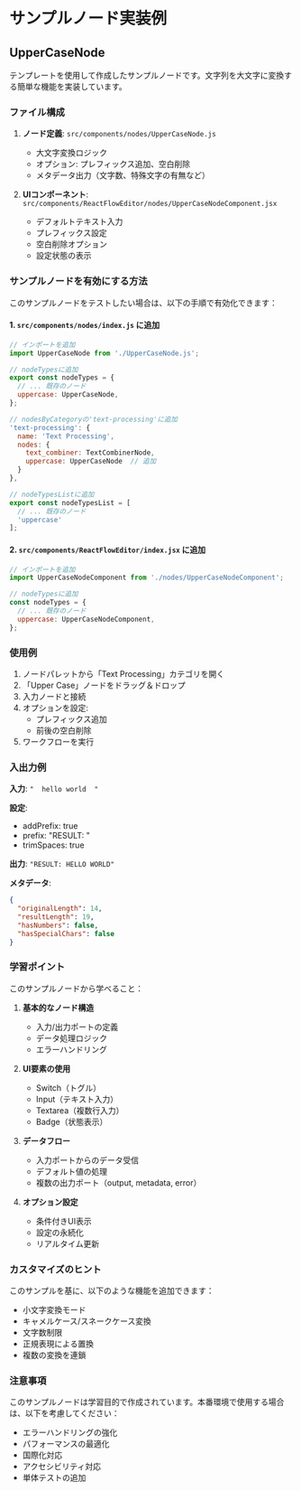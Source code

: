 # サンプルノード実装例

## UpperCaseNode

テンプレートを使用して作成したサンプルノードです。文字列を大文字に変換する簡単な機能を実装しています。

### ファイル構成

1. **ノード定義**: `src/components/nodes/UpperCaseNode.js`
   - 大文字変換ロジック
   - オプション: プレフィックス追加、空白削除
   - メタデータ出力（文字数、特殊文字の有無など）

2. **UIコンポーネント**: `src/components/ReactFlowEditor/nodes/UpperCaseNodeComponent.jsx`
   - デフォルトテキスト入力
   - プレフィックス設定
   - 空白削除オプション
   - 設定状態の表示

### サンプルノードを有効にする方法

このサンプルノードをテストしたい場合は、以下の手順で有効化できます：

#### 1. `src/components/nodes/index.js` に追加

```javascript
// インポートを追加
import UpperCaseNode from './UpperCaseNode.js';

// nodeTypesに追加
export const nodeTypes = {
  // ... 既存のノード
  uppercase: UpperCaseNode,
};

// nodesByCategoryの'text-processing'に追加
'text-processing': {
  name: 'Text Processing', 
  nodes: {
    text_combiner: TextCombinerNode,
    uppercase: UpperCaseNode  // 追加
  }
},

// nodeTypesListに追加
export const nodeTypesList = [
  // ... 既存のノード
  'uppercase'
];
```

#### 2. `src/components/ReactFlowEditor/index.jsx` に追加

```javascript
// インポートを追加
import UpperCaseNodeComponent from './nodes/UpperCaseNodeComponent';

// nodeTypesに追加
const nodeTypes = {
  // ... 既存のノード
  uppercase: UpperCaseNodeComponent,
};
```

### 使用例

1. ノードパレットから「Text Processing」カテゴリを開く
2. 「Upper Case」ノードをドラッグ＆ドロップ
3. 入力ノードと接続
4. オプションを設定:
   - プレフィックス追加
   - 前後の空白削除
5. ワークフローを実行

### 入出力例

**入力**: `"  hello world  "`

**設定**:
- addPrefix: true
- prefix: "RESULT: "
- trimSpaces: true

**出力**: `"RESULT: HELLO WORLD"`

**メタデータ**:
```json
{
  "originalLength": 14,
  "resultLength": 19,
  "hasNumbers": false,
  "hasSpecialChars": false
}
```

### 学習ポイント

このサンプルノードから学べること：

1. **基本的なノード構造**
   - 入力/出力ポートの定義
   - データ処理ロジック
   - エラーハンドリング

2. **UI要素の使用**
   - Switch（トグル）
   - Input（テキスト入力）
   - Textarea（複数行入力）
   - Badge（状態表示）

3. **データフロー**
   - 入力ポートからのデータ受信
   - デフォルト値の処理
   - 複数の出力ポート（output, metadata, error）

4. **オプション設定**
   - 条件付きUI表示
   - 設定の永続化
   - リアルタイム更新

### カスタマイズのヒント

このサンプルを基に、以下のような機能を追加できます：

- 小文字変換モード
- キャメルケース/スネークケース変換
- 文字数制限
- 正規表現による置換
- 複数の変換を連鎖

### 注意事項

このサンプルノードは学習目的で作成されています。本番環境で使用する場合は、以下を考慮してください：

- エラーハンドリングの強化
- パフォーマンスの最適化
- 国際化対応
- アクセシビリティ対応
- 単体テストの追加